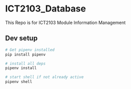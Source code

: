 # ICT2103_Database
This Repo is for ICT2103 Module Information Management

## Dev setup
```sh
# Get pipenv installed
pip install pipenv

# install all deps
pipenv install

# start shell if not already active
pipenv shell
```